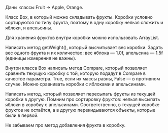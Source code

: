 Даны классы Fruit -> Apple, Orange.

Класс Box, в который можно складывать фрукты. Коробки условно сортируются по типу
фрукта, поэтому в одну коробку нельзя сложить и яблоки, и апельсины.

Для хранения фруктов внутри коробки можно использовать ArrayList.

Написать метод getWeight(), который высчитывает вес коробки. Задать вес одного
фрукта и их количество: вес яблока — 1.0f, апельсина — 1.5f (единицы измерения не
важны).

Внутри класса Box написать метод Compare, который позволяет сравнить текущую
коробку с той, которую подадут в Compare в качестве параметра. True, если их массы
равны, False — в противном случае. Можно сравнивать коробки с яблоками и
апельсинами.

Написать метод, который позволяет пересыпать фрукты из текущей коробки в другую.
Помним про сортировку фруктов: нельзя высыпать яблоки в коробку с апельсинами.
Соответственно, в текущей коробке фруктов не остаётся, а в другую перекидываются
объекты, которые были в первой.

Не забываем про метод добавления фрукта в коробку.
